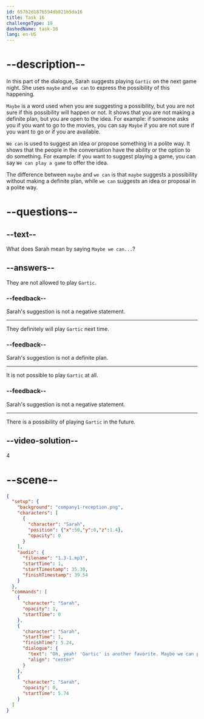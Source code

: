 ```yaml
---
id: 657b2d1876594db821b5da16
title: Task 16
challengeType: 19
dashedName: task-16
lang: en-US
---
```


<!-- (audio) Sarah: Oh, yeah! 'Gartic' is another favorite. Maybe we can play 'Gartic' on the next game night? -->

# --description--

In this part of the dialogue, Sarah suggests playing `Gartic` on the next game night. She uses `maybe` and `we can` to express the possibility of this happening.

`Maybe` is a word used when you are suggesting a possibility, but you are not sure if this possibility will happen or not. It shows that you are not making a definite plan, but you are open to the idea. For example: if someone asks you if you want to go to the movies, you can say `Maybe` if you are not sure if you want to go or if you are available.

`We can` is used to suggest an idea or propose something in a polite way. It shows that the people in the conversation have the ability or the option to do something. For example: if you want to suggest playing a game, you can say `We can play a game` to offer the idea.

The difference between `maybe` and `we can` is that `maybe` suggests a possibility without making a definite plan, while `we can` suggests an idea or proposal in a polite way.

# --questions--

## --text--

What does Sarah mean by saying `Maybe we can...`?

## --answers--

They are not allowed to play `Gartic`.

### --feedback--

Sarah's suggestion is not a negative statement.

---

They definitely will play `Gartic` next time.

### --feedback--

Sarah's suggestion is not a definite plan.

---

It is not possible to play `Gartic` at all.

### --feedback--

Sarah's suggestion is not a negative statement.

---

There is a possibility of playing `Gartic` in the future.

## --video-solution--

4

# --scene--

```json
{
  "setup": {
    "background": "company1-reception.png",
    "characters": [
      {
        "character": "Sarah",
        "position": {"x":50,"y":0,"z":1.4},
        "opacity": 0
      }
    ],
    "audio": {
      "filename": "1.3-1.mp3",
      "startTime": 1,
      "startTimestamp": 35.30,
      "finishTimestamp": 39.54
    }
  },
  "commands": [
    {
      "character": "Sarah",
      "opacity": 1,
      "startTime": 0
    },
    {
      "character": "Sarah",
      "startTime": 1,
      "finishTime": 5.24,
      "dialogue": {
        "text": "Oh, yeah! 'Gartic' is another favorite. Maybe we can play 'Gartic' on the next game night?",
        "align": "center"
      }
    },
    {
      "character": "Sarah",
      "opacity": 0,
      "startTime": 5.74
    }
  ]
}
```
